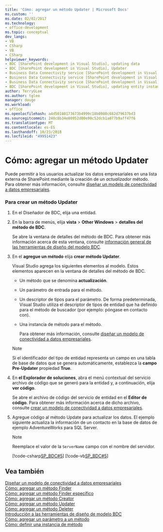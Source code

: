 ```yaml
---
title: 'Cómo: agregar un método Updater | Microsoft Docs'
ms.custom: ''
ms.date: 02/02/2017
ms.technology:
- office-development
ms.topic: conceptual
dev_langs:
- VB
- CSharp
- VB
- CSharp
helpviewer_keywords:
- BDC [SharePoint development in Visual Studio], updating data
- BDC [SharePoint development in Visual Studio], Updater
- Business Data Connectivity service [SharePoint development in Visual Studio], updating data
- Business Data Connectivity service [SharePoint development in Visual Studio], Updater
- Business Data Connectivity service [SharePoint development in Visual Studio], updating entity instances
- BDC [SharePoint development in Visual Studio], updating entity instances
author: TerryGLee
ms.author: tglee
manager: douge
ms.workload:
- office
ms.openlocfilehash: a4d50180173673b4999c18b8980c682d79637bd3
ms.sourcegitcommit: 240c8b34e80952d00e90c52dcb1a077b9aff47f6
ms.translationtype: MT
ms.contentlocale: es-ES
ms.lasthandoff: 10/23/2018
ms.locfileid: "49951423"
---
```

# <a name="how-to-add-an-updater-method"></a>Cómo: agregar un método Updater
  Puede permitir a los usuarios actualizar los datos empresariales en una lista externa de SharePoint mediante la creación de un *actualizador* método. Para obtener más información, consulte [diseñar un modelo de conectividad a datos empresariales](../sharepoint/designing-a-business-data-connectivity-model.md).  
  
### <a name="to-create-an-updater-method"></a>Para crear un método Updater  
  
1. En el Diseñador de BDC, elija una entidad.  
  
2. En la barra de menús, elija **vista** > **Other Windows** > **detalles del método de BDC**.  
  
    Se abre la ventana de detalles del método de BDC. Para obtener más información acerca de esta ventana, consulte [información general de las herramientas de diseño del modelo BDC](../sharepoint/bdc-model-design-tools-overview.md).  
  
3. En el **agregue un método** elija **crear método Updater**.  
  
    Visual Studio agrega los siguientes elementos al modelo. Estos elementos aparecen en la ventana de detalles del método de BDC.  
  
   - Un método que se denomina **actualización**.  
  
   - Un parámetro de entrada para el método.  
  
   - Un descriptor de tipos para el parámetro. De forma predeterminada, Visual Studio utiliza el descriptor de tipos de entidad que ha definido para el método de buscador (por ejemplo: póngase en contacto con).  
  
   - Una instancia de método para el método.  
  
     Para obtener más información, consulte [diseñar un modelo de conectividad a datos empresariales](../sharepoint/designing-a-business-data-connectivity-model.md).  
  
   > [!NOTE]  
   >  Si el identificador del tipo de entidad representa un campo en una tabla de base de datos que se genera automáticamente, establezca la **campo Pre-Updater** propiedad **True**.  
  
4. En **el Explorador de soluciones**, abra el menú contextual del servicio archivo de código que se generó para la entidad y, a continuación, elija **ver código**.  
  
    Se abre el archivo de código del servicio de entidad en el **Editor de código**. Para obtener más información acerca de dicho archivo, consulte [crear un modelo de conectividad a datos empresariales](../sharepoint/creating-a-business-data-connectivity-model.md).  
  
5. Agregue código al método Update para actualizar los datos. El ejemplo siguiente actualiza la información de un contacto en la base de datos de ejemplo AdventureWorks para SQL Server.  
  
   > [!NOTE]  
   >  Reemplace el valor de la `ServerName` campo con el nombre del servidor.  
  
    [!code-csharp[SP_BDC#5](../sharepoint/codesnippet/CSharp/SP_BDC/bdcmodel1/contactservice.cs#5)]
    [!code-vb[SP_BDC#5](../sharepoint/codesnippet/VisualBasic/sp_bdc/bdcmodel1/contactservice.vb#5)]  
  
## <a name="see-also"></a>Vea también
 [Diseñar un modelo de conectividad a datos empresariales](../sharepoint/designing-a-business-data-connectivity-model.md)   
 [Cómo: agregar un método Finder](../sharepoint/how-to-add-a-finder-method.md)   
 [Cómo: agregar un método Finder específico](../sharepoint/how-to-add-a-specific-finder-method.md)   
 [Cómo: agregar un método Creator](../sharepoint/how-to-add-a-creator-method.md)   
 [Cómo: agregar un método Updater](../sharepoint/how-to-add-an-updater-method.md)   
 [Cómo: agregar un método Deleter](../sharepoint/how-to-add-a-deleter-method.md)   
 [Introducción a las herramientas de diseño de modelo BDC](../sharepoint/bdc-model-design-tools-overview.md)   
 [Cómo: agregar un parámetro a un método](../sharepoint/how-to-add-a-parameter-to-a-method.md)   
 [Cómo: definir una instancia de método](../sharepoint/how-to-define-a-method-instance.md)  
  
 

